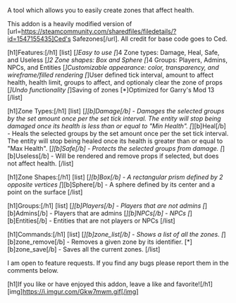 A tool which allows you to easily create zones that affect health.

This addon is a heavily modified version of [url=https://steamcommunity.com/sharedfiles/filedetails/?id=1547155435]Ced's Safezones[/url]. All credit for base code goes to Ced.

[h1]Features:[/h1]
[list]
[*]Easy to use
[*]4 Zone types: Damage, Heal, Safe, and Useless
[*]2 Zone shapes: Box and Sphere
[*]4 Groups: Players, Admins, NPCs, and Entities
[*]Customizable appearance: color, transparency, and wireframe/filled rendering
[*]User defined tick interval, amount to affect health, health limit, groups to affect, and optionaly clear the zone of props
[*]Undo functionality
[*]Saving of zones
[*]Optimized for Garry's Mod 13
[/list]

[h1]Zone Types:[/h1]
[list]
[*][b]Damage[/b] - Damages the selected groups by the set amount once per the set tick interval. The entity will stop being damaged once its health is less than or equal to "Min Health".
[*][b]Heal[/b] - Heals the selected groups by the set amount once per the set tick interval. The entity will stop being healed once its health is greater than or equal to "Max Health".
[*][b]Safe[/b] - Protects the selected groups from damage.
[*][b]Useless[/b] - Will be rendered and remove props if selected, but does not affect health.
[/list]

[h1]Zone Shapes:[/h1]
[list]
[*][b]Box[/b] - A rectangular prism defined by 2 opposite vertices
[*][b]Sphere[/b] - A sphere defined by its center and a point on the surface
[/list]

[h1]Groups:[/h1]
[list]
[*][b]Players[/b] - Players that are not admins
[*][b]Admins[/b] - Players that are admins
[*][b]NPCs[/b] - NPCs
[*][b]Entities[/b] - Entities that are not players or NPCs
[/list]

[h1]Commands:[/h1]
[list]
[*][b]zone_list[/b] - Shows a list of all the zones.
[*][b]zone_remove[/b] - Removes a given zone by its identifier.
[*][b]zone_save[/b] - Saves all the current zones.
[/list]

I am open to feature requests. If you find any bugs please report them in the comments below.

[h1]If you like or have enjoyed this addon, leave a like and favorite![/h1]
[img]https://i.imgur.com/Gkw7mwm.gif[/img]